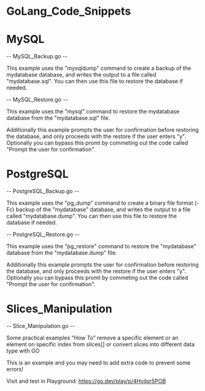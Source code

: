 # GoLang_Code_Snippets

# MySQL

-- MySQL_Backup.go --

This example uses the "mysqldump" command to create a backup of the mydatabase database, and writes the output to a file called "mydatabase.sql". You can then use this file to restore the database if needed.

-- MySQL_Restore.go --

This example uses the "mysql" command to restore the mydatabase database from the "mydatabase.sql" file.

Additionally this example prompts the user for confirmation before restoring the database, and only proceeds with the restore if the user enters "y". Optionally you can bypass this promt by commeting out the code called "Prompt the user for confirmation".

# PostgreSQL

-- PostgreSQL_Backup.go --

This example uses the "pg_dump" command to create a binary file format (-Fc) backup of the "mydatabase" database, and writes the output to a file called "mydatabase.dump". You can then use this file to restore the database if needed.

-- PostgreSQL_Restore.go --

This example uses the "pg_restore" command to restore the "mydatabase" database from the "mydatabase.dump" file.

Additionally this example prompts the user for confirmation before restoring the database, and only proceeds with the restore if the user enters "y". Optionally you can bypass this promt by commeting out the code called "Prompt the user for confirmation".

# Slices_Manipulation

-- Slice_Manipulation.go --

Some practical examples “How To” remove a specific element or an element on specific index from slices[] or convert slices into different data type with GO

This is an example and you may need to add extra code to prevent some errors!

Visit and test in Playground: https://go.dev/play/p/4Hyilpr5POB
